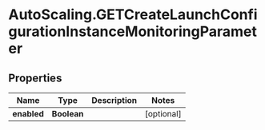 # AutoScaling.GETCreateLaunchConfigurationInstanceMonitoringParameter

## Properties

Name | Type | Description | Notes
------------ | ------------- | ------------- | -------------
**enabled** | **Boolean** |  | [optional] 


